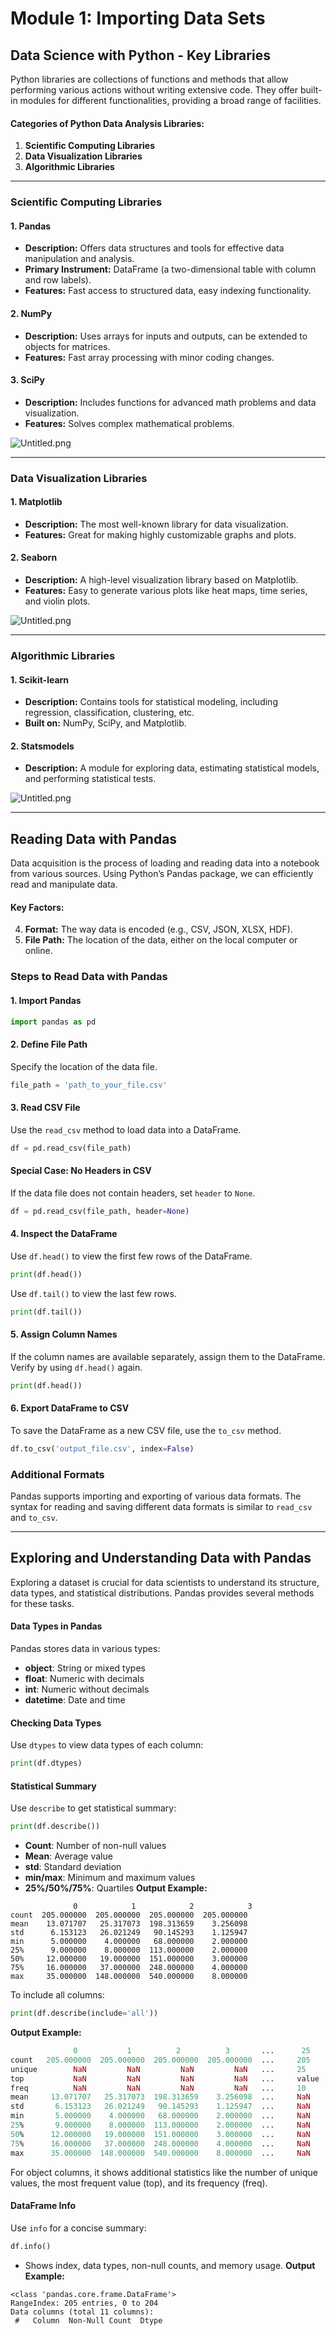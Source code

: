 

# Module 1: Importing Data Sets
## Data Science with Python - Key Libraries
Python libraries are collections of functions and methods that allow performing various actions without writing extensive code. They offer built-in modules for different functionalities, providing a broad range of facilities.
#### Categories of Python Data Analysis Libraries:
1. **Scientific Computing Libraries**
2. **Data Visualization Libraries**
3. **Algorithmic Libraries**

___
### Scientific Computing Libraries
#### 1. **Pandas**
- **Description:** Offers data structures and tools for effective data manipulation and analysis.
- **Primary Instrument:** DataFrame (a two-dimensional table with column and row labels).
- **Features:** Fast access to structured data, easy indexing functionality.
#### 2. **NumPy**
- **Description:** Uses arrays for inputs and outputs, can be extended to objects for matrices.
- **Features:** Fast array processing with minor coding changes.
#### 3. **SciPy**
- **Description:** Includes functions for advanced math problems and data visualization.
- **Features:** Solves complex mathematical problems.

![Untitled.png](https://prod-files-secure.s3.us-west-2.amazonaws.com/03e82b26-cccb-4906-bb56-adabcbdc0655/997ac361-58a8-4f04-bb0f-79fea4baa761/Untitled.png?X-Amz-Algorithm=AWS4-HMAC-SHA256&X-Amz-Content-Sha256=UNSIGNED-PAYLOAD&X-Amz-Credential=ASIAZI2LB4663CC6KL52%2F20250204%2Fus-west-2%2Fs3%2Faws4_request&X-Amz-Date=20250204T031723Z&X-Amz-Expires=3600&X-Amz-Security-Token=IQoJb3JpZ2luX2VjEAsaCXVzLXdlc3QtMiJGMEQCIEkvS1QWkis%2BlVDNIO9HnxyUEJQ2mXvIBBZD%2FolkX9yiAiAm2Uxc0ulRfr1Wh1GZUQaYkt25usG0vNHLXYnhRnAedCr%2FAwgkEAAaDDYzNzQyMzE4MzgwNSIMDMtY87%2BsV%2BkEa%2FkmKtwDyddKqtRVKPGumaFOqXj4dKzff9Y%2FMfR00cjnM7LOXL8byjSr%2Fuv%2FEzPvXVV5pC9YkAHyQ1Nshb2RvnFz4DfNpa1MbziXssxEo0VQTBwuNoTN7%2Bdg6R7kF6zpIw1aUOvKehMrUIFSGcysca2ebojcA%2F2veIz9im5PWNUSlhPM5lbzMqAfeNO7MgDr%2Bd5ebL%2BttZlDNdeHvPGwUDzkj5kjX0z9N7n%2B%2Fkk1IiZ6%2B4vYnA11xTaqiG%2FdjesCTZ%2BekyDpSezm5aLyvrd9P1BKp%2BRufK8FQof2Wv5cLcNXoU3DsWHc5gLN%2FQoVHrq%2BZkrkUpzB%2BP25juml6rrMwSyPPy3BVXMMtNXD%2B7r43eIk6L%2Bl9MUUnWH1ZjA71yd0I3t%2FKCmpo5vgSQB9fzXP5GVrTD40Oil7bpyJpOQsJSKdjeS9QsoYgVhz9m2V5InfF1bacLPbOKrb3wbjxmJAnXPcJNUK00MumaZl8sCiA3xLNkRThGGAYuKMw7LEBmbMMtMMCxzroua3hDxdb0WmdS52NkfDzJr0%2BzmQ%2FC6EXIquC6zPp4119Hj5Gl%2BOF5%2FUu8YEP%2FMjVDV9ObmNmsICLgxVsOx9bhJtMcFuDT4flUy886Plbw8hbVG9AxDbmP4Wr3swuoWGvQY6pgElCfmJXHpexByx1Eq20GdGuVg9V7ODpL63RJjRMBsNP7UxHXlGJJaj5ak9ya5gbd%2FU%2Buvp68gYfTUbtihWs8o61SqUv%2FaN3jfy2WSbHZk%2Bi8bCzmHwg6LZEgs5RJw6OnrfgylaU6zdSVkAByIJHTuMBM5q6NG%2BNfGvR1zpCOAS0MuYsEvBIX3HigwGFVd5aeOg9%2B8kyWVuzDS23R4aL5pu5GbEQdDD&X-Amz-Signature=407d344e91c8a6a3de8c10a5ce2a059a09b3c898fd3e64ca147ba431656c2962&X-Amz-SignedHeaders=host&x-id=GetObject)
___
### Data Visualization Libraries
#### 1. **Matplotlib**
- **Description:** The most well-known library for data visualization.
- **Features:** Great for making highly customizable graphs and plots.
#### 2. **Seaborn**
- **Description:** A high-level visualization library based on Matplotlib.
- **Features:** Easy to generate various plots like heat maps, time series, and violin plots.

![Untitled.png](https://prod-files-secure.s3.us-west-2.amazonaws.com/03e82b26-cccb-4906-bb56-adabcbdc0655/733d1e42-5a53-4fd8-90c1-3d85254369a6/Untitled.png?X-Amz-Algorithm=AWS4-HMAC-SHA256&X-Amz-Content-Sha256=UNSIGNED-PAYLOAD&X-Amz-Credential=ASIAZI2LB4665QDCN2CW%2F20250204%2Fus-west-2%2Fs3%2Faws4_request&X-Amz-Date=20250204T031720Z&X-Amz-Expires=3600&X-Amz-Security-Token=IQoJb3JpZ2luX2VjEAsaCXVzLXdlc3QtMiJHMEUCIHPw8%2FKSEa%2FmE%2F4WBAbj6PwHmdT%2Bwhf5%2FLpTwZnAWqLfAiEA5%2BdO%2Bzfx1B9MfU5M6LOhtqtvMeYGBkjBUKgoutSbwuEq%2FwMIJBAAGgw2Mzc0MjMxODM4MDUiDJBwPGpVJpwD41lmEyrcA5b1gnx6jHFZ3gw93Z4RW7Z0FA%2FLqnEr2hM6fpZkIw2wj8F9rtDhAHwsXIrAnpnlnSyWCr5DHkAhT6kmFerDHrNFSPVtcLk08Mx6npWP%2FnRSHFnB37kUsPGIPc9vOKl2CHfimhkVfPF2tOUikGpPZE3PC0ZFZxq%2FPOm6R0Aglq6%2BlHkgrlw2opTxrGh3CXdAf2gijbBvhkYQ4egFO3GYvkSSuy8cG3dIWqZ7mgygNYQkTVzN872adL5I0R6x%2FyrUodJUPjy87TJ2No8cG2Ch2f7mYdslKCIAIyNZt2h0NyQnLPKJqY9WsBganYMuAlhyAmPOUyTsDqSwpskIwCtXIaSS38YpkkKa7lgllFqxcYbttGBLziW3lCciCrYbMmpTrsfP1t1uYyI7yAx7%2FkkTTytu2ZG7ZgO3m8JLSDh3LGPbQJmDkxbd9OStSohoi1cOk611LY38Tou44amYjEgVcV5xgi21XyTk7m4%2B%2Frqm%2FLWd4dFacwzELPUDqzHMlY6ArHkSGuzEd1ZWMqeSUbXOsgQdCsAaha00t%2BwuVu9rk0IMxOMqLggpx7mGpMRNSKUmYohclDnL4yYXdmz2lF1FjPuyGFemgOgBQvD%2FHyjIFHf47AG%2BaOyWoH7tQ9DwMPmEhr0GOqUBzrm2yxuKtrnLD1hzYMdtH4bQlQY7e1z9zJm9S8%2FyCsVmprhuORMKZhV9ZnYz2xhoN4pJDwnOcoImJ0XMnMv6cJTCfJYLTpUAUzOTLtSAufQxeneqEWruop9WetNyajgtsx6CuX7VdiFzlOfIXQ5067MuLH84fjtsSznpjMIjaNT3YaBHUL0RGpuT4w3WEK0tjszrgNYIS20oDZ0IowjabfvA7Yx5&X-Amz-Signature=f4850b734407e10537b53e45d985e12912d6fc5ccea4c797fe1b9fca48ccb10c&X-Amz-SignedHeaders=host&x-id=GetObject)
___
### Algorithmic Libraries
#### 1. **Scikit-learn**
- **Description:** Contains tools for statistical modeling, including regression, classification, clustering, etc.
- **Built on:** NumPy, SciPy, and Matplotlib.
#### 2. **Statsmodels**
- **Description:** A module for exploring data, estimating statistical models, and performing statistical tests.

![Untitled.png](https://prod-files-secure.s3.us-west-2.amazonaws.com/03e82b26-cccb-4906-bb56-adabcbdc0655/c62885f5-417d-4179-834f-d68f8f2bdf39/Untitled.png?X-Amz-Algorithm=AWS4-HMAC-SHA256&X-Amz-Content-Sha256=UNSIGNED-PAYLOAD&X-Amz-Credential=ASIAZI2LB4665QDCN2CW%2F20250204%2Fus-west-2%2Fs3%2Faws4_request&X-Amz-Date=20250204T031720Z&X-Amz-Expires=3600&X-Amz-Security-Token=IQoJb3JpZ2luX2VjEAsaCXVzLXdlc3QtMiJHMEUCIHPw8%2FKSEa%2FmE%2F4WBAbj6PwHmdT%2Bwhf5%2FLpTwZnAWqLfAiEA5%2BdO%2Bzfx1B9MfU5M6LOhtqtvMeYGBkjBUKgoutSbwuEq%2FwMIJBAAGgw2Mzc0MjMxODM4MDUiDJBwPGpVJpwD41lmEyrcA5b1gnx6jHFZ3gw93Z4RW7Z0FA%2FLqnEr2hM6fpZkIw2wj8F9rtDhAHwsXIrAnpnlnSyWCr5DHkAhT6kmFerDHrNFSPVtcLk08Mx6npWP%2FnRSHFnB37kUsPGIPc9vOKl2CHfimhkVfPF2tOUikGpPZE3PC0ZFZxq%2FPOm6R0Aglq6%2BlHkgrlw2opTxrGh3CXdAf2gijbBvhkYQ4egFO3GYvkSSuy8cG3dIWqZ7mgygNYQkTVzN872adL5I0R6x%2FyrUodJUPjy87TJ2No8cG2Ch2f7mYdslKCIAIyNZt2h0NyQnLPKJqY9WsBganYMuAlhyAmPOUyTsDqSwpskIwCtXIaSS38YpkkKa7lgllFqxcYbttGBLziW3lCciCrYbMmpTrsfP1t1uYyI7yAx7%2FkkTTytu2ZG7ZgO3m8JLSDh3LGPbQJmDkxbd9OStSohoi1cOk611LY38Tou44amYjEgVcV5xgi21XyTk7m4%2B%2Frqm%2FLWd4dFacwzELPUDqzHMlY6ArHkSGuzEd1ZWMqeSUbXOsgQdCsAaha00t%2BwuVu9rk0IMxOMqLggpx7mGpMRNSKUmYohclDnL4yYXdmz2lF1FjPuyGFemgOgBQvD%2FHyjIFHf47AG%2BaOyWoH7tQ9DwMPmEhr0GOqUBzrm2yxuKtrnLD1hzYMdtH4bQlQY7e1z9zJm9S8%2FyCsVmprhuORMKZhV9ZnYz2xhoN4pJDwnOcoImJ0XMnMv6cJTCfJYLTpUAUzOTLtSAufQxeneqEWruop9WetNyajgtsx6CuX7VdiFzlOfIXQ5067MuLH84fjtsSznpjMIjaNT3YaBHUL0RGpuT4w3WEK0tjszrgNYIS20oDZ0IowjabfvA7Yx5&X-Amz-Signature=87fb8bf2834669f9bc5ca3574e99a2649af56645ff0d55459dacd35f431cc3a8&X-Amz-SignedHeaders=host&x-id=GetObject)
___
## Reading Data with Pandas
Data acquisition is the process of loading and reading data into a notebook from various sources. Using Python’s Pandas package, we can efficiently read and manipulate data.
#### Key Factors:
4. **Format:** The way data is encoded (e.g., CSV, JSON, XLSX, HDF).
5. **File Path:** The location of the data, either on the local computer or online.
### Steps to Read Data with Pandas
#### 1. **Import Pandas**
```python
import pandas as pd
```
#### 2. **Define File Path**
Specify the location of the data file.
```python
file_path = 'path_to_your_file.csv'
```
#### 3. **Read CSV File**
Use the `read_csv` method to load data into a DataFrame.
```python
df = pd.read_csv(file_path)
```
#### Special Case: No Headers in CSV
If the data file does not contain headers, set `header` to `None`.
```python
df = pd.read_csv(file_path, header=None)
```
#### 4. **Inspect the DataFrame**
Use `df.head()` to view the first few rows of the DataFrame.
```python
print(df.head())
```
Use `df.tail()` to view the last few rows.
```python
print(df.tail())
```
#### 5. **Assign Column Names**
If the column names are available separately, assign them to the DataFrame.
Verify by using `df.head()` again.
```python
print(df.head())
```
#### 6. **Export DataFrame to CSV**
To save the DataFrame as a new CSV file, use the `to_csv` method.
```python
df.to_csv('output_file.csv', index=False)
```
### Additional Formats
Pandas supports importing and exporting of various data formats. The syntax for reading and saving different data formats is similar to `read_csv` and `to_csv`.
___
## Exploring and Understanding Data with Pandas
Exploring a dataset is crucial for data scientists to understand its structure, data types, and statistical distributions. Pandas provides several methods for these tasks.
#### Data Types in Pandas
Pandas stores data in various types:
- **object**: String or mixed types
- **float**: Numeric with decimals
- **int**: Numeric without decimals
- **datetime**: Date and time
#### Checking Data Types
Use `dtypes` to view data types of each column:
```python
print(df.dtypes)
```
#### Statistical Summary
Use `describe` to get statistical summary:
```python
print(df.describe())
```
- **Count**: Number of non-null values
- **Mean**: Average value
- **std**: Standard deviation
- **min/max**: Minimum and maximum values
- **25%/50%/75%**: Quartiles
**Output Example:**
```plain text
              0            1            2            3
count  205.000000  205.000000  205.000000  205.000000
mean    13.071707   25.317073  198.313659    3.256098
std      6.153123   26.021249   90.145293    1.125947
min      5.000000    4.000000   68.000000    2.000000
25%      9.000000    8.000000  113.000000    2.000000
50%     12.000000   19.000000  151.000000    3.000000
75%     16.000000   37.000000  248.000000    4.000000
max     35.000000  148.000000  540.000000    8.000000
```
To include all columns:
```python
print(df.describe(include='all'))
```
**Output Example:**
```r
              0           1          2          3       ...      25       26       27
count   205.000000  205.000000  205.000000  205.000000  ...     205      205      205
unique        NaN         NaN         NaN         NaN   ...     25       25       25
top           NaN         NaN         NaN         NaN   ...     value    value    value
freq          NaN         NaN         NaN         NaN   ...     10       10       10
mean     13.071707   25.317073  198.313659    3.256098  ...     NaN      NaN      NaN
std       6.153123   26.021249   90.145293    1.125947  ...     NaN      NaN      NaN
min       5.000000    4.000000   68.000000    2.000000  ...     NaN      NaN      NaN
25%       9.000000    8.000000  113.000000    2.000000  ...     NaN      NaN      NaN
50%      12.000000   19.000000  151.000000    3.000000  ...     NaN      NaN      NaN
75%      16.000000   37.000000  248.000000    4.000000  ...     NaN      NaN      NaN
max      35.000000  148.000000  540.000000    8.000000  ...     NaN      NaN      NaN
```
For object columns, it shows additional statistics like the number of unique values, the most frequent value (top), and its frequency (freq).
#### DataFrame Info
Use `info` for a concise summary:
```python
df.info()
```
- Shows index, data types, non-null counts, and memory usage.
**Output Example:**
```less
<class 'pandas.core.frame.DataFrame'>
RangeIndex: 205 entries, 0 to 204
Data columns (total 11 columns):
 #   Column  Non-Null Count  Dtype

